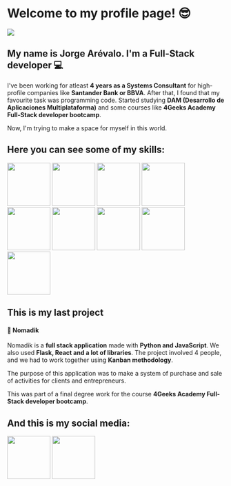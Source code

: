 # Welcome to my profile page! 😎

<img src="https://media.tenor.com/PLIr_VkF6ywAAAAM/ghostedvpn-hacker-cat.gif"/>


## My name is Jorge Arévalo. I'm a Full-Stack developer 💻

I've been working for atleast <strong>4 years as a Systems Consultant</strong> for high-profile companies like <strong>Santander Bank or BBVA</strong>. After that, I found that my favourite task was programming code. Started studying <strong>DAM (Desarrollo de Aplicaciones Multiplataforma)</strong> and some courses like <strong>4Geeks Academy Full-Stack developer bootcamp</strong>. 

Now, I'm trying to make a space for myself in this world.


## Here you can see some of my skills:

<img src="https://cdn.jsdelivr.net/gh/devicons/devicon@latest/icons/java/java-original-wordmark.svg" style="width: 100px; height: auto;" /> <img src="https://cdn.jsdelivr.net/gh/devicons/devicon@latest/icons/javascript/javascript-original.svg" style="width: 100px; height: auto;" /> <img src="https://cdn.jsdelivr.net/gh/devicons/devicon@latest/icons/python/python-original-wordmark.svg" style="width: 100px; height: auto;" /> <img src="https://cdn.jsdelivr.net/gh/devicons/devicon@latest/icons/html5/html5-original-wordmark.svg" style="width: 100px; height: auto;"/> <img src="https://cdn.jsdelivr.net/gh/devicons/devicon@latest/icons/bootstrap/bootstrap-original-wordmark.svg" style="width: 100px; height: auto;"/>
<img src="https://cdn.jsdelivr.net/gh/devicons/devicon@latest/icons/react/react-original-wordmark.svg" style="width: 100px; height: auto;"/> <img src="https://cdn.jsdelivr.net/gh/devicons/devicon@latest/icons/flask/flask-original-wordmark.svg" style="width: 100px; height: auto;"/> <img src="https://cdn.jsdelivr.net/gh/devicons/devicon@latest/icons/hibernate/hibernate-original-wordmark.svg" style="width: 100px; height: auto;"/> <img src="https://cdn.jsdelivr.net/gh/devicons/devicon@latest/icons/apache/apache-original-wordmark.svg" style="width: 100px; height: auto;"/>

## This is my last project

#### <a href="https://github.com/pabloherresp/Nomadik-Proyecto-Final-4Geeks-Academy"  style="text-decoration: none">🌲 Nomadik</a>
Nomadik is a <strong>full stack application</strong> made with <strong>Python and JavaScript</strong>. We also used <strong>Flask, React and a lot of libraries</strong>. The project involved 4 people, and we had to work together using <strong>Kanban methodology</strong>. 

The purpose of this application was to make a system of purchase and sale of activities for clients and entrepreneurs.

This was part of a final degree work for the course <strong>4Geeks Academy Full-Stack developer bootcamp</strong>.

## And this is my social media:

<a href="http://www.linkedin.com/in/jorge-ar%C3%A9valo-mor%C3%A1n-182749180" style="text-decoration: none"><img src="https://cdn.jsdelivr.net/gh/devicons/devicon@latest/icons/linkedin/linkedin-original.svg" style="width: 100px; height: auto;"/></a>
<a href="mailto:jorgearevalomoran@gmail.com" style="text-decoration: none"><img src="https://cdn.jsdelivr.net/gh/devicons/devicon@latest/icons/google/google-original.svg" style="width: 100px; height: auto;" /></a>










<!--
**JorgeArevalo-hub/JorgeArevalo-hub** is a ✨ _special_ ✨ repository because its `README.md` (this file) appears on your GitHub profile.

Here are some ideas to get you started:

- 🔭 I’m currently working on ...
- 🌱 I’m currently learning ...
- 👯 I’m looking to collaborate on ...
- 🤔 I’m looking for help with ...
- 💬 Ask me about ...
- 📫 How to reach me: ...
- 😄 Pronouns: ...
- ⚡ Fun fact: ...
-->
